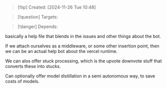 
>[!tip] Created: [2024-11-26 Tue 10:48]

>[!question] Targets: 

>[!danger] Depends: 

basically a help file that blends in the issues and other things about the bot.

If we attach ourselves as a middleware, or some other insertion point, then we can be an actual help bot about the vercel runtime.

We can alos offer stuck processing, which is the upvote downvote stuff that converts these into stucks.

Can optionally offer model distillation in a semi autonomous way, to save costs of models.